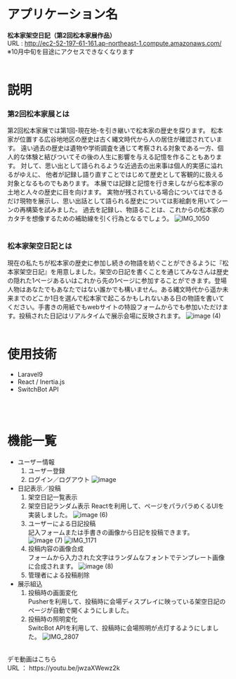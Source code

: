 # アプリケーション名
**松本家架空日記（第2回松本家展作品）**  
URL : http://ec2-52-197-61-161.ap-northeast-1.compute.amazonaws.com/
<br>
※10月中旬を目途にアクセスできなくなります
<br>
<br>

# 説明
### 第2回松本家展とは
第2回松本家展では第1回-現在地-を引き継いで松本家の歴史を探ります。 松本家が位置する広谷地地区の歴史は古く縄文時代から人の居住が確認されています。 遠い過去の歴史は遺物や学術調査を通じて考察される対象である一方、個人的な体験と結びついてその後の人生に影響を与える記憶を作ることもあります。 対して、思い出として語られるような近過去の出来事は個人的実感に溢れるがゆえに、 他者が記録し語り直すことではじめて歴史として客観的に扱える対象となるものでもあります。 本展では記録と記憶を行き来しながら松本家の土地と人々の歴史に目を向けます。 実物が残されている場合についてはできるだけ現物を展示し、思い出話として語られる歴史については影絵劇を用いてシーンの再構築を試みました。 過去を記録し、物語ることは、これからの松本家のカタチを想像するための補助線を引く行為となるでしょう。
![IMG_1050](https://user-images.githubusercontent.com/77391181/194599113-9c4e584f-6de2-443f-bb7f-7b335ad4735f.JPG)
<br><br>
### 松本家架空日記とは
現在の私たちが松本家の歴史に参加し続きの物語を紡ぐことができるように『松本家架空日記』を用意しました。架空の日記を書くことを通じてみなさんは歴史の隠れた1ページあるいはこれから先の1ページに参加することができます。登場人物はあなたでもあなたではない誰かでも構いません。ある縄文時代から遥か未来までのどこか1日を選んで松本家で起こるかもしれないある日の物語を書いてください。手書きの用紙でもwebサイトの特設フォームからでも参加いただけます。投稿された日記はリアルタイムで展示会場に反映されます。
![image (4)](https://user-images.githubusercontent.com/77391181/194599523-6c4dd8e3-5d61-4112-8531-4bb9de5b841b.png)
<br><br>

# 使用技術
- Laravel9
- React / Inertia.js
- SwitchBot API
<br>
<br>

# 機能一覧
- ユーザー情報
    1. ユーザー登録
    2. ログイン／ログアウト
    ![image](https://user-images.githubusercontent.com/77391181/194601481-78632f73-3baf-4935-afcf-442ecb361672.png)
- 日記表示／投稿
    1. 架空日記一覧表示
    2. 架空日記ランダム表示
    Reactを利用して、ページをパラパラめくるUIを実装しました。
    ![image (6)](https://user-images.githubusercontent.com/77391181/194601617-b5f11c27-79af-43a6-8bf0-0c00a5695155.png)
    3. ユーザーによる日記投稿
    <br>記入フォームまたは手書きの画像から日記を投稿できます。
    ![image (7)](https://user-images.githubusercontent.com/77391181/194601765-4176f65d-c5a9-4dfd-a74e-e9a2d2430cee.png)
    ![IMG_1171](https://user-images.githubusercontent.com/77391181/194601901-5d54db0a-c8c9-4a45-8dd9-b90bc7371ad6.JPG)
    4. 投稿内容の画像合成
    <br>フォームから入力された文字はランダムなフォントでテンプレート画像に合成されます。
    ![image (8)](https://user-images.githubusercontent.com/77391181/194602033-2ef1ac8d-d5bb-4a8e-84ce-efc4b3a07b4f.png)
    5. 管理者による投稿削除
- 展示組込
    1. 投稿時の画面変化
    <br>Pusherを利用して、投稿時に会場ディスプレイに映っている架空日記のページが自動で開くようにしました。
    2. 投稿時の照明変化
    <br>SwitcBot APIを利用して、投稿時に会場照明が点灯するようにしました。
    ![IMG_2807](https://user-images.githubusercontent.com/77391181/194602357-772cf848-6ee7-41bc-96ff-e927859c768f.jpg)

<br>
デモ動画はこちら
<br>
URL ： https://youtu.be/jwzaXWewz2k
